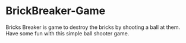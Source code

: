 # BrickBreaker-Game
Bricks Breaker is  game to destroy the bricks by shooting a ball at them. Have some fun with this simple ball shooter game.
